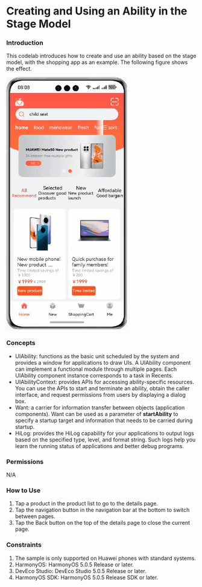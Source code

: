 # Creating and Using an Ability in the Stage Model

### Introduction

This codelab introduces how to create and use an ability based on the stage model, with the shopping app as an example. The following figure shows the effect.

![](screenshots/device/screenshots_eng.gif)

### Concepts

- UIAbility: functions as the basic unit scheduled by the system and provides a window for applications to draw UIs. A UIAbility component can implement a functional module through multiple pages. Each UIAbility component instance corresponds to a task in Recents.
- UIAbilityContext: provides APIs for accessing ability-specific resources. You can use the APIs to start and terminate an ability, obtain the caller interface, and request permissions from users by displaying a dialog box.
- Want: a carrier for information transfer between objects (application components). Want can be used as a parameter of **startAbility** to specify a startup target and information that needs to be carried during startup.
- HiLog: provides the HiLog capability for your applications to output logs based on the specified type, level, and format string. Such logs help you learn the running status of applications and better debug programs.

### Permissions

N/A

### How to Use

1. Tap a product in the product list to go to the details page.
2. Tap the navigation button in the navigation bar at the bottom to switch between pages.
3. Tap the Back button on the top of the details page to close the current page.

### Constraints

1. The sample is only supported on Huawei phones with standard systems.
2. HarmonyOS: HarmonyOS 5.0.5 Release or later.
3. DevEco Studio: DevEco Studio 5.0.5 Release or later.
4. HarmonyOS SDK: HarmonyOS 5.0.5 Release SDK or later.
